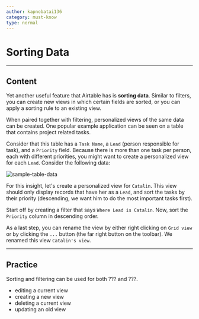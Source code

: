 ```yaml
---
author: kapnobatai136
category: must-know
type: normal
---
```


# Sorting Data


---

## Content

Yet another useful feature that Airtable has is **sorting data**. Similar to filters, you can create new views in which certain fields are sorted, or you can apply a sorting rule to an existing view.

When paired together with filtering, personalized views of the same data can be created. One popular example application can be seen on a table that contains project related tasks.

Consider that this table has a `Task Name`, a `Lead` (person responsible for task), and a `Priority` field. Because there is more than one task per person, each with different priorities, you might want to create a personalized view for each `Lead`. Consider the following data:

![sample-table-data](https://img.enkipro.com/bfce634624b751bcdc6fec387641a39b.png)

For this insight, let's create a personalized view for `Catalin`. This view should only display records that have her as a `Lead`, and sort the tasks by their priority (descending, we want him to do the most important tasks first).

Start off by creating a filter that says `Where Lead is Catalin`. Now, sort the `Priority` column in descending order.

As a last step, you can rename the view by either right clicking on `Grid view` or by clicking the `...` button (the far right button on the toolbar). We renamed this view `Catalin's view`. 


---

## Practice

Sorting and filtering can be used for both ??? and ???.

- editing a current view
- creating a new view
- deleting a current view
- updating an old view
 
